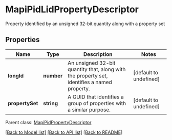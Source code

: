 # MapiPidLidPropertyDescriptor

Property identified by an unsigned 32-bit quantity along with a property set             

## Properties
Name | Type | Description | Notes
---- | ---- | ----------- | -----
**longId** | **number** | An unsigned 32-bit quantity that, along with the property set, identifies a named property.              | [default to undefined]
**propertySet** | **string** | A GUID that identifies a group of properties with a similar purpose.              | [default to undefined]

 Parent class: [MapiPidPropertyDescriptor](MapiPidPropertyDescriptor.md)


[[Back to Model list]](README.md#documentation-for-models) [[Back to API list]](README.md#documentation-for-api-endpoints) [[Back to README]](README.md)
